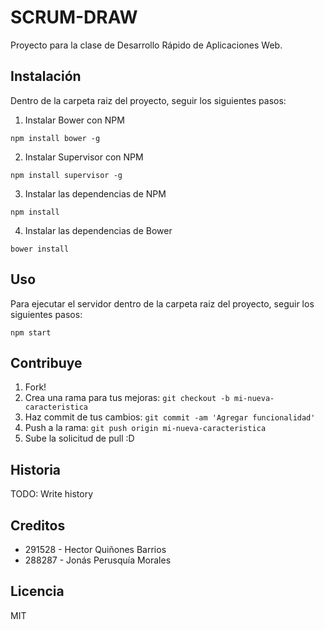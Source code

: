 # SCRUM-DRAW

Proyecto para la clase de Desarrollo Rápido de Aplicaciones Web.

## Instalación
Dentro de la carpeta raiz del proyecto, seguir los siguientes pasos:

1. Instalar Bower con NPM
  ````
  npm install bower -g
  ````

2. Instalar Supervisor con NPM
  ````
  npm install supervisor -g
  ````

3. Instalar las dependencias de NPM

  ````
  npm install
  ````

4. Instalar las dependencias de Bower
  ````
  bower install
  ````

## Uso

Para ejecutar el servidor dentro de la carpeta raiz del proyecto, seguir los siguientes pasos:
````
npm start
````

## Contribuye

1. Fork!
2. Crea una rama para tus mejoras: `git checkout -b mi-nueva-caracteristica`
3. Haz commit de tus cambios: `git commit -am 'Agregar funcionalidad'`
4. Push a la rama: `git push origin mi-nueva-caracteristica`
5. Sube la solicitud de pull :D

## Historia

TODO: Write history

## Creditos

* 291528 - Hector Quiñones Barrios
* 288287 - Jonás Perusquía Morales

## Licencia

MIT